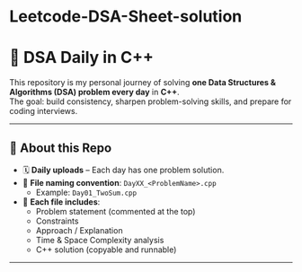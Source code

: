 # Leetcode-DSA-Sheet-solution

# 🚀 DSA Daily in C++

This repository is my personal journey of solving **one Data Structures & Algorithms (DSA) problem every day** in **C++**.  
The goal: build consistency, sharpen problem-solving skills, and prepare for coding interviews.  

---

## 📌 About this Repo
- 🗓️ **Daily uploads** – Each day has one problem solution.  
- 📝 **File naming convention**: `DayXX_<ProblemName>.cpp`  
  - Example: `Day01_TwoSum.cpp`  
- 🎯 **Each file includes**:
  - Problem statement (commented at the top)  
  - Constraints  
  - Approach / Explanation  
  - Time & Space Complexity analysis  
  - C++ solution (copyable and runnable)  

---
